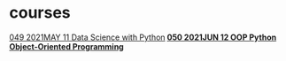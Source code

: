 # courses
<html>
<a href="https://www.simplilearn.com/big-data-and-analytics/python-for-data-science-training">049 2021MAY 11 Data Science with Python</a><b>
<a href="https://www.linkedin.com/learning/python-object-oriented-programming">050 2021JUN 12 OOP Python Object-Oriented Programming</a>
</html>
